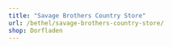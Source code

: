 ```yaml
---
title: "Savage Brothers Country Store"
url: /bethel/savage-brothers-country-store/
shop: Dorfladen
---
```

